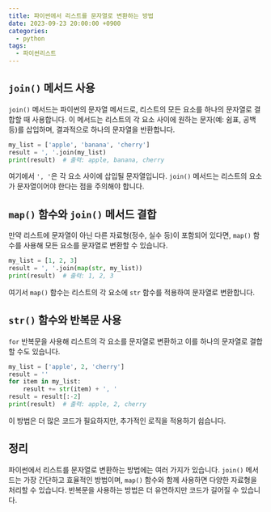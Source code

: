 ```yaml
---
title: 파이썬에서 리스트를 문자열로 변환하는 방법
date: 2023-09-23 20:00:00 +0900
categories:
  - python
tags:
  - 파이썬리스트
---
```


## `join()` 메서드 사용

`join()` 메서드는 파이썬의 문자열 메서드로, 리스트의 모든 요소를 하나의 문자열로 결합할 때 사용합니다. 이 메서드는 리스트의 각 요소 사이에 원하는 문자(예: 쉼표, 공백 등)를 삽입하며, 결과적으로 하나의 문자열을 반환합니다.

```python
my_list = ['apple', 'banana', 'cherry']
result = ', '.join(my_list)
print(result)  # 출력: apple, banana, cherry
```

여기에서 `', '`은 각 요소 사이에 삽입될 문자열입니다. `join()` 메서드는 리스트의 요소가 문자열이어야 한다는 점을 주의해야 합니다.

## `map()` 함수와 `join()` 메서드 결합

만약 리스트에 문자열이 아닌 다른 자료형(정수, 실수 등)이 포함되어 있다면, `map()` 함수를 사용해 모든 요소를 문자열로 변환할 수 있습니다.

```python
my_list = [1, 2, 3]
result = ', '.join(map(str, my_list))
print(result)  # 출력: 1, 2, 3
```

여기서 `map()` 함수는 리스트의 각 요소에 `str` 함수를 적용하여 문자열로 변환합니다.

## `str()` 함수와 반복문 사용

`for` 반복문을 사용해 리스트의 각 요소를 문자열로 변환하고 이를 하나의 문자열로 결합할 수도 있습니다.

```python
my_list = ['apple', 2, 'cherry']
result = ''
for item in my_list:
    result += str(item) + ', '
result = result[:-2]
print(result)  # 출력: apple, 2, cherry
```

이 방법은 더 많은 코드가 필요하지만, 추가적인 로직을 적용하기 쉽습니다.

## 정리

파이썬에서 리스트를 문자열로 변환하는 방법에는 여러 가지가 있습니다. `join()` 메서드는 가장 간단하고 효율적인 방법이며, `map()` 함수와 함께 사용하면 다양한 자료형을 처리할 수 있습니다. 반복문을 사용하는 방법은 더 유연하지만 코드가 길어질 수 있습니다.